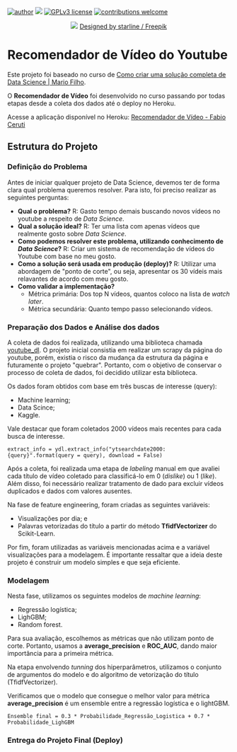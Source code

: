 [![author](https://img.shields.io/badge/author-fabiocceruti-red.svg)](https://www.linkedin.com/in/fabio-corr%C3%AAa-ceruti-32ab704b/) [![](https://img.shields.io/badge/python-3.7+-blue.svg)](https://www.python.org/downloads/release/python-365/) [![GPLv3 license](https://img.shields.io/badge/License-GPLv3-blue.svg)](http://perso.crans.org/besson/LICENSE.html) [![contributions welcome](https://img.shields.io/badge/contributions-welcome-brightgreen.svg?style=flat)](https://github.com/carlosfab/data_science/issues)

<p align="center">
  <img src="https://github.com/fabiocceruti/Portfolio/blob/main/Banner_Principal_Ajustado.png?raw=true" >
  <a href="http://www.freepik.com">Designed by starline / Freepik</a>
</p>

# Recomendador de Vídeo do Youtube

Este projeto foi baseado no curso de [Como criar uma solução completa de Data Science | Mario Filho](http://mariofilho.com/curso/).

O **Recomendador de Vídeo** foi desenvolvido no curso passando por todas etapas desde a coleta dos dados até o deploy no Heroku.

Acesse a aplicação disponível no Heroku: [Recomendador de Vídeo - Fabio Ceruti](http://recomendador-video-fabioceruti.herokuapp.com/)

## Estrutura do Projeto

### Definição do Problema

Antes de iniciar qualquer projeto de Data Science, devemos ter de forma clara qual problema queremos resolver. Para isto, foi preciso realizar as seguintes perguntas:
- **Qual o problema?** R: Gasto tempo demais buscando novos vídeos no youtube a respeito de *Data Science*.
- **Qual a solução ideal?** R: Ter uma lista com apenas vídeos que realmente gosto sobre *Data Science*.
- **Como podemos resolver este problema, utilizando conhecimento de *Data Science*?** R: Criar um sistema de recomendação de vídeos do Youtube com base no meu gosto.
- **Como a solução será usada em produção (deploy)?** R: Utilizar uma abordagem de "ponto de corte", ou seja, apresentar os 30 vídeis mais relavantes de acordo com meu gosto.
- **Como validar a implementação?**
  - Métrica primária: Dos top N vídeos, quantos coloco na lista de *watch later*.
  - Métrica secundária: Quanto tempo passo selecionando vídeos.

### Preparação dos Dados e Análise dos dados

A coleta de dados foi realizada, utilizando uma biblioteca chamada [youtube_dl](https://youtube-dl.org/). O projeto inicial consistia em realizar um scrapy da página do youtube, porém, existia o risco da mudança da estrutura da página e futuramente o projeto "quebrar". Portanto, com o objetivo de conservar o processo de coleta de dados, foi decidido utilizar esta biblioteca.

Os dados foram obtidos com base em três buscas de interesse (query):
- Machine learning;
- Data Scince;
- Kaggle.

Vale destacar que foram coletados 2000 vídeos mais recentes para cada busca de interesse.

```
extract_info = ydl.extract_info("ytsearchdate2000:{query}".format(query = query), download = False)
```
Após a coleta, foi realizada uma etapa de *labeling* manual em que avaliei cada título de vídeo coletado para classificá-lo em 0 (*dislike*) ou 1 (*like*). Além disso, foi necessário realizar tratamento de dado para excluir vídeos duplicados e dados com valores ausentes.

Na fase de feature engineering, foram criadas as seguintes variáveis:
- Visualizações por dia; e 
- Palavras vetorizadas do título a partir do método **TfidfVectorizer** do Scikit-Learn.

Por fim, foram utilizadas as variáveis mencionadas acima e a variável visualizações para a modelagem. É importante ressaltar que a ideia deste projeto é construir um modelo simples e que seja eficiente.

### Modelagem

Nesta fase, utilizamos os seguintes modelos de *machine learning*:
- Regressão logística;
- LighGBM;
- Random forest.

Para sua avaliação, escolhemos as métricas que não utilizam ponto de corte. Portanto, usamos a **average_precision** e **ROC_AUC**, dando maior importância para a primeira métrica.

Na etapa envolvendo *tunning* dos hiperparâmetros, utilizamos o conjunto de argumentos do modelo e do algoritmo de vetorização do título (TfidfVectorizer). 

Verificamos que o modelo que consegue o melhor valor para métrica **average_precision** é um ensemble entre a regressão logística e o lightGBM.

```
Ensemble final = 0.3 * Probabilidade_Regressão_Logistica + 0.7 * Probabilidade_LighGBM
```

### Entrega do Projeto Final (Deploy)


